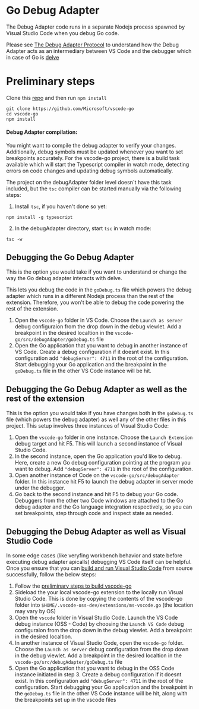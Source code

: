 # Go Debug Adapter

The Debug Adapter code runs in a separate Nodejs process spawned by Visual Studio Code when you debug Go code.

Please see [The Debug Adapter Protocol](https://code.visualstudio.com/blogs/2018/08/07/debug-adapter-protocol-website) to understand how the Debug Adapter acts as an intermediary between VS Code and the debugger which in case of Go is [delve](https://github.com/derekparker/delve)

# Preliminary steps

Clone this [repo](https://github.com/Microsoft/vscode-go) and then run `npm install`

```shell
git clone https://github.com/Microsoft/vscode-go
cd vscode-go
npm install
```

#### Debug Adapter compilation:
You might want to compile the debug adapter to verify your changes. Additionally, debug symbols must be updated whenever you want to set breakpoints accurately. For the vscode-go project, there is a build task available which will start the Typescript compiler in watch mode, detecting errors on code changes and updating debug symbols automatically.

The project on the debugAdapter folder level doesn´t have this task included, but the `tsc` compiler can be started manually via the following steps:

1. Install `tsc`, if you haven't done so yet:
```shell
npm install -g typescript
```
2. In the debugAdapter directory, start `tsc` in watch mode:
```shell
tsc -w
```

## Debugging the Go Debug Adapter

This is the option you would take if you want to understand or change the way the Go debug adapter interacts with delve.

This lets you debug the code in the `goDebug.ts` file which powers the debug adapter which runs in a different Nodejs process than the rest of the extension.
Therefore, you won't be able to debug the code powering the rest of the extension. 

1. Open the `vscode-go` folder in VS Code. Choose the `Launch as server` debug configuraion from the drop down in the debug viewlet. Add a breakpoint in the desired localtion in the `vscode-go/src/debugAdapter/goDebug.ts` file
2. Open the Go application that you want to debug in another instance of VS Code. Create a debug configuration if it doesnt exist. In this configuration add `"debugServer": 4711` in the root of the configuration. Start debugging your Go application and the breakpoint in the `goDebug.ts` file in the other VS Code instance will be hit.

## Debugging the Go Debug Adapter as well as the rest of the extension

This is the option you would take if you have changes both in the `goDebug.ts` file (which powers the debug adapter) as well any of the other files in this project.
This setup involves three instances of Visual Studio Code:

1. Open the `vscode-go` folder in one instance. Choose the `Launch Extension` debug target and hit F5. This will launch a second instance of Visual Studio Code.
2. In the second instance, open the Go application you'd like to debug. Here, create a new Go debug configuration pointing at the program you want to debug. Add `"debugServer": 4711` in the root of the configuration.
3. Open another instance of Code on the `vscode-go/src/debugAdapter` folder. In this instance hit F5 to launch the debug adapter in server mode under the debugger.
4. Go back to the second instance and hit F5 to debug your Go code. Debuggers from the other two Code windows are attached to the Go debug adapter and the Go language integration respectively, so you can set breakpoints, step through code and inspect state as needed.

## Debugging the Debug Adapter as well as Visual Studio Code

In some edge cases (like veryfing workbench behavior and state before executing debug adapter apicalls) debugging VS Code itself can be helpful. Once you ensure that you can [build and run Visual Studio Code](https://github.com/Microsoft/vscode/wiki/How-to-Contribute#build-and-run) from source successfully, follow the below steps:

1. Follow the [preliminary steps to build vscode-go](#preliminary-steps)
2. Sideload the your local vscode-go extension to the locally run Visual Studio Code. This is done by copying the contents of the vscode-go folder into `$HOME/.vscode-oss-dev/extensions/ms-vscode.go` (the location may vary by OS)
3. Open the `vscode` folder in Visual Studio Code. Launch the VS Code debug instance (OSS - Code) by choosing the `Launch VS Code` debug configuraion from the drop down in the debug viewlet. Add a breakpoint in the desired localtion.
4. In another instance of Visual Studio Code, open the `vscode-go` folder. Choose the `Launch as server` debug configuration from the drop down in the debug viewlet. Add a breakpoint in the desired localtion in the `vscode-go/src/debugAdapter/goDebug.ts` file
5. Open the Go application that you want to debug in the OSS Code instance initiated in step 3. Create a debug configuration if it doesnt exist. In this configuration add `"debugServer": 4711` in the root of the configuration. Start debugging your Go application and the breakpoint in the `goDebug.ts` file in the other VS Code instance will be hit, along with the breakpoints set up in the vscode files




